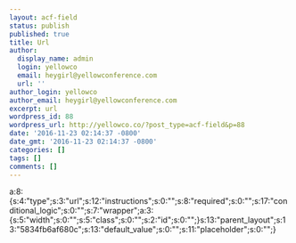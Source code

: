 ```yaml
---
layout: acf-field
status: publish
published: true
title: Url
author:
  display_name: admin
  login: yellowco
  email: heygirl@yellowconference.com
  url: ''
author_login: yellowco
author_email: heygirl@yellowconference.com
excerpt: url
wordpress_id: 88
wordpress_url: http://yellowco.co/?post_type=acf-field&p=88
date: '2016-11-23 02:14:37 -0800'
date_gmt: '2016-11-23 02:14:37 -0800'
categories: []
tags: []
comments: []
---
```

<p>a:8:{s:4:"type";s:3:"url";s:12:"instructions";s:0:"";s:8:"required";s:0:"";s:17:"conditional_logic";s:0:"";s:7:"wrapper";a:3:{s:5:"width";s:0:"";s:5:"class";s:0:"";s:2:"id";s:0:"";}s:13:"parent_layout";s:13:"5834fb6af680c";s:13:"default_value";s:0:"";s:11:"placeholder";s:0:"";}</p>

